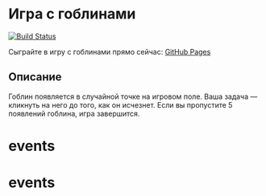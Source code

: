 # Игра с гоблинами

[![Build Status](https://github.com/Semakova271/events/actions/workflows/deploy.yml/badge.svg)](https://github.com/Semakova271/events/actions)

Сыграйте в игру с гоблинами прямо сейчас: [GitHub Pages](https://Semakova271.github.io/events/)

## Описание
Гоблин появляется в случайной точке на игровом поле. Ваша задача — кликнуть на него до того, как он исчезнет. Если вы пропустите 5 появлений гоблина, игра завершится.
# events
# events
